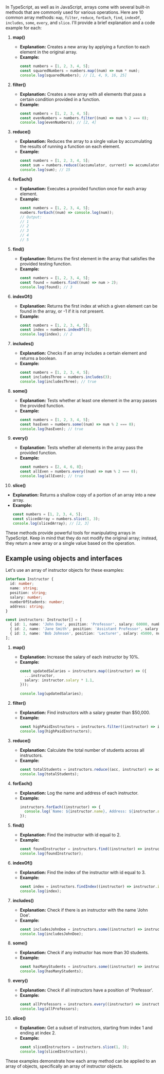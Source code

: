 In TypeScript, as well as in JavaScript, arrays come with several built-in methods that are commonly used for various operations. Here are 10 common array methods: `map`, `filter`, `reduce`, `forEach`, `find`, `indexOf`, `includes`, `some`, `every`, and `slice`. I'll provide a brief explanation and a code example for each:

1. **map()**
    - **Explanation:** Creates a new array by applying a function to each element in the original array.
    - **Example:**
      ```typescript
      const numbers = [1, 2, 3, 4, 5];
      const squaredNumbers = numbers.map((num) => num * num);
      console.log(squaredNumbers); // [1, 4, 9, 16, 25]
      ```

2. **filter()**
    - **Explanation:** Creates a new array with all elements that pass a certain condition provided in a function.
    - **Example:**
      ```typescript
      const numbers = [1, 2, 3, 4, 5];
      const evenNumbers = numbers.filter((num) => num % 2 === 0);
      console.log(evenNumbers); // [2, 4]
      ```

3. **reduce()**
    - **Explanation:** Reduces the array to a single value by accumulating the results of running a function on each element.
    - **Example:**
      ```typescript
      const numbers = [1, 2, 3, 4, 5];
      const sum = numbers.reduce((accumulator, current) => accumulator + current, 0);
      console.log(sum); // 15
      ```

4. **forEach()**
    - **Explanation:** Executes a provided function once for each array element.
    - **Example:**
      ```typescript
      const numbers = [1, 2, 3, 4, 5];
      numbers.forEach((num) => console.log(num));
      // Output:
      // 1
      // 2
      // 3
      // 4
      // 5
      ```

5. **find()**
    - **Explanation:** Returns the first element in the array that satisfies the provided testing function.
    - **Example:**
      ```typescript
      const numbers = [1, 2, 3, 4, 5];
      const found = numbers.find((num) => num > 2);
      console.log(found); // 3
      ```

6. **indexOf()**
    - **Explanation:** Returns the first index at which a given element can be found in the array, or -1 if it is not present.
    - **Example:**
      ```typescript
      const numbers = [1, 2, 3, 4, 5];
      const index = numbers.indexOf(3);
      console.log(index); // 2
      ```

7. **includes()**
    - **Explanation:** Checks if an array includes a certain element and returns a boolean.
    - **Example:**
      ```typescript
      const numbers = [1, 2, 3, 4, 5];
      const includesThree = numbers.includes(3);
      console.log(includesThree); // true
      ```

8. **some()**
    - **Explanation:** Tests whether at least one element in the array passes the provided function.
    - **Example:**
      ```typescript
      const numbers = [1, 2, 3, 4, 5];
      const hasEven = numbers.some((num) => num % 2 === 0);
      console.log(hasEven); // true
      ```

9. **every()**
    - **Explanation:** Tests whether all elements in the array pass the provided function.
    - **Example:**
      ```typescript
      const numbers = [2, 4, 6, 8];
      const allEven = numbers.every((num) => num % 2 === 0);
      console.log(allEven); // true
      ```

10. **slice()**
- **Explanation:** Returns a shallow copy of a portion of an array into a new array.
- **Example:**
  ```typescript
  const numbers = [1, 2, 3, 4, 5];
  const slicedArray = numbers.slice(1, 3);
  console.log(slicedArray); // [2, 3]
  ```

These methods provide powerful tools for manipulating arrays in TypeScript. Keep in mind that they do not modify the original array; instead, they return a new array or a single value based on the operation.


## Example using objects and interfaces
Let's use an array of instructor objects for these examples:

```typescript
interface Instructor {
  id: number;
  name: string;
  position: string;
  salary: number;
  numberOfStudents: number;
  address: string;
}

const instructors: Instructor[] = [
  { id: 1, name: 'John Doe', position: 'Professor', salary: 60000, numberOfStudents: 30, address: '123 Main St' },
  { id: 2, name: 'Jane Smith', position: 'Assistant Professor', salary: 50000, numberOfStudents: 25, address: '456 Oak St' },
  { id: 3, name: 'Bob Johnson', position: 'Lecturer', salary: 45000, numberOfStudents: 20, address: '789 Pine St' },
];
```

1. **map()**
    - **Explanation:** Increase the salary of each instructor by 10%.
    - **Example:**
      ```typescript
      const updatedSalaries = instructors.map((instructor) => ({
        ...instructor,
        salary: instructor.salary * 1.1,
      }));
 
      console.log(updatedSalaries);
      ```

2. **filter()**
    - **Explanation:** Find instructors with a salary greater than $50,000.
    - **Example:**
      ```typescript
      const highPaidInstructors = instructors.filter((instructor) => instructor.salary > 50000);
      console.log(highPaidInstructors);
      ```

3. **reduce()**
    - **Explanation:** Calculate the total number of students across all instructors.
    - **Example:**
      ```typescript
      const totalStudents = instructors.reduce((acc, instructor) => acc + instructor.numberOfStudents, 0);
      console.log(totalStudents);
      ```

4. **forEach()**
    - **Explanation:** Log the name and address of each instructor.
    - **Example:**
      ```typescript
      instructors.forEach((instructor) => {
        console.log(`Name: ${instructor.name}, Address: ${instructor.address}`);
      });
      ```

5. **find()**
    - **Explanation:** Find the instructor with id equal to 2.
    - **Example:**
      ```typescript
      const foundInstructor = instructors.find((instructor) => instructor.id === 2);
      console.log(foundInstructor);
      ```

6. **indexOf()**
    - **Explanation:** Find the index of the instructor with id equal to 3.
    - **Example:**
      ```typescript
      const index = instructors.findIndex((instructor) => instructor.id === 3);
      console.log(index);
      ```

7. **includes()**
    - **Explanation:** Check if there is an instructor with the name 'John Doe'.
    - **Example:**
      ```typescript
      const includesJohnDoe = instructors.some((instructor) => instructor.name === 'John Doe');
      console.log(includesJohnDoe);
      ```

8. **some()**
    - **Explanation:** Check if any instructor has more than 30 students.
    - **Example:**
      ```typescript
      const hasManyStudents = instructors.some((instructor) => instructor.numberOfStudents > 30);
      console.log(hasManyStudents);
      ```

9. **every()**
    - **Explanation:** Check if all instructors have a position of 'Professor'.
    - **Example:**
      ```typescript
      const allProfessors = instructors.every((instructor) => instructor.position === 'Professor');
      console.log(allProfessors);
      ```

10. **slice()**
    - **Explanation:** Get a subset of instructors, starting from index 1 and ending at index 2.
    - **Example:**
      ```typescript
      const slicedInstructors = instructors.slice(1, 3);
      console.log(slicedInstructors);
      ```

These examples demonstrate how each array method can be applied to an array of objects, specifically an array of instructor objects.

